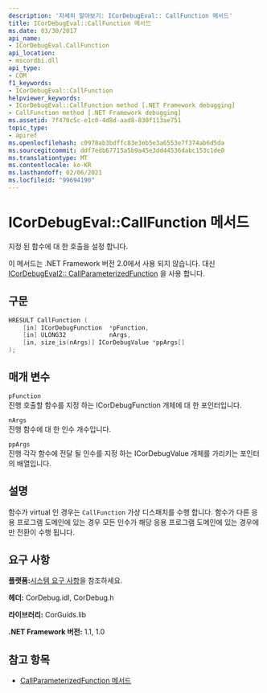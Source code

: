 ```yaml
---
description: '자세히 알아보기: ICorDebugEval:: CallFunction 메서드'
title: ICorDebugEval::CallFunction 메서드
ms.date: 03/30/2017
api_name:
- ICorDebugEval.CallFunction
api_location:
- mscordbi.dll
api_type:
- COM
f1_keywords:
- ICorDebugEval::CallFunction
helpviewer_keywords:
- ICorDebugEval::CallFunction method [.NET Framework debugging]
- CallFunction method [.NET Framework debugging]
ms.assetid: 7f470c5c-e1c0-4d8d-aad8-830f113ae751
topic_type:
- apiref
ms.openlocfilehash: c0978ab3bdffc83e3eb5e3a6553e7f374ab6d5da
ms.sourcegitcommit: ddf7edb67715a5b9a45e3dd44536dabc153c1de0
ms.translationtype: MT
ms.contentlocale: ko-KR
ms.lasthandoff: 02/06/2021
ms.locfileid: "99694190"
---
```

# <a name="icordebugevalcallfunction-method"></a>ICorDebugEval::CallFunction 메서드

지정 된 함수에 대 한 호출을 설정 합니다.

이 메서드는 .NET Framework 버전 2.0에서 사용 되지 않습니다. 대신 [ICorDebugEval2:: CallParameterizedFunction](icordebugeval2-callparameterizedfunction-method.md) 을 사용 합니다.

## <a name="syntax"></a>구문

```cpp
HRESULT CallFunction (
    [in] ICorDebugFunction  *pFunction,
    [in] ULONG32            nArgs,
    [in, size_is(nArgs)] ICorDebugValue *ppArgs[]
);
```

## <a name="parameters"></a>매개 변수

`pFunction`\
진행 호출할 함수를 지정 하는 ICorDebugFunction 개체에 대 한 포인터입니다.

`nArgs`\
진행 함수에 대 한 인수 개수입니다.

`ppArgs`\
진행 각각 함수에 전달 될 인수를 지정 하는 ICorDebugValue 개체를 가리키는 포인터의 배열입니다.

## <a name="remarks"></a>설명

함수가 virtual 인 경우는 `CallFunction` 가상 디스패치를 수행 합니다. 함수가 다른 응용 프로그램 도메인에 있는 경우 모든 인수가 해당 응용 프로그램 도메인에 있는 경우에만 전환이 수행 됩니다.

## <a name="requirements"></a>요구 사항

**플랫폼:**[시스템 요구 사항](../../get-started/system-requirements.md)을 참조하세요.

**헤더:** CorDebug.idl, CorDebug.h

**라이브러리:** CorGuids.lib

**.NET Framework 버전:** 1.1, 1.0

## <a name="see-also"></a>참고 항목

- [CallParameterizedFunction 메서드](icordebugeval2-callparameterizedfunction-method.md)
